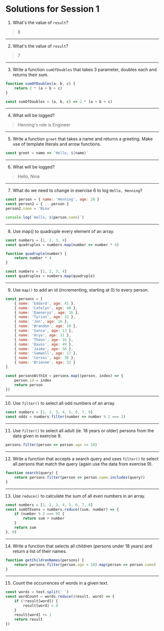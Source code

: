 # Solutions for Session 1

1. What's the value of `result`?

> 8

---

2. What's the value of `result`?

> 7

---

3. Write a function `sumOfDoubles` that takes 3 parameter, doubles each and returns their sum.

```js
function sumOfDoubles(a, b, c) {
    return 2 * (a + b + c)
}

const sumOfDoubles = (a, b, c) => 2 * (a + b + c)
```

---

4. What will be logged?

> Henning's role is Engineer

---

5. Write a function `greet` that takes a name and returns a greeting. Make use of template literals and arrow functions.

```js
const greet = name => `Hello, ${name}`
```

---

6. What will be logged?

> Hello, Nina

---

7. What do we need to change in exercise 6 to log `Hello, Henning`?

```js
const person = { name: 'Henning', age: 28 }
const person2 = { ...person }
person2.name = 'Nina'

console.log(`Hello, ${person.name}`)
```

---

8. Use map() to quadruple every element of an array.

```js
const numbers = [1, 2, 3, 4]
const quadruples = numbers.map(number => number * 4)
```

```js
function quadruple(number) {
    return number * 4
}

const numbers = [1, 2, 3, 4]
const quadruples = numbers.map(quadruple)
```

---

9. Use `map()` to add an id (incrementing, starting at 0) to every person.

```js
const persons = [
    { name: 'Eddard', age: 41 },
    { name: 'Catelyn', age: 40 },
    { name: 'Daenerys', age: 16 },
    { name: 'Tyrion', age: 32 },
    { name: 'Jon', age: 16 },
    { name: 'Brandon', age: 10 },
    { name: 'Sansa', age: 13 },
    { name: 'Arya', age: 11 },
    { name: 'Theon', age: 16 },
    { name: 'Davos', age: 49 },
    { name: 'Jaime', age: 36 },
    { name: 'Samwell', age: 17 },
    { name: 'Cersei', age: 36 },
    { name: 'Brienne', age: 32 }
]
```

```js
const personsWithId = persons.map((person, index) => {
    person.id = index
    return person
})
```

---

10. Use `filter()` to select all odd numbers of an array.

```js
const numbers = [1, 2, 3, 4, 5, 6, 7, 8]
const odds = numbers.filter(number => number % 2 === 1)
```

---

11. Use `filter()` to select all adult (ie. 18 years or older) persons from the data given in exercise 9.

```js
persons.filter(person => person.age >= 18)
```

---

12. Write a function that accepts a search query and uses `filter()` to select all persons that match the query (again use the data from exercise 9).

```js
function search(query) {
    return persons.filter(person => person.name.includes(query))
}
```

---

13. Use `reduce()` to calculate the sum of all even numbers in an array.

```js
const numbers = [1, 2, 3, 4, 5, 6, 7, 8]
const sumOfEvens = numbers.reduce((sum, number) => {
    if (number % 2 === 0) {
        return sum + number
    }
    return sum
}, 0)
```

---

14. Write a function that selects all children (persons under 18 years) and return a list of their names.

```js
function getChildrenNames(persons) {
    return persons.filter(person.age < 18).map(person => person.name)
}
```

---

15. Count the occurrences of words in a given text.

```js
const words = text.split(' ')
const wordCount = words.reduce((result, word) => {
    if (!result[word]) {
        result[word] = 0
    }
    result[word] += 1
    return result
})
```
